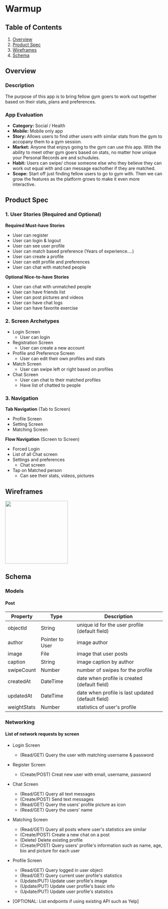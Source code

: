# Warmup

## Table of Contents
1. [Overview](#Overview)
1. [Product Spec](#Product-Spec)
1. [Wireframes](#Wireframes)
2. [Schema](#Schema)

## Overview
### Description
The purpose of this app is to bring fellow gym goers to work out together based on their stats, plans and preferences.

### App Evaluation
- **Category:** Social / Health
- **Mobile:**  Mobile only app
- **Story:** Allows users to find other users with similar stats from the gym to accopany them to a gym session.
- **Market:** Anyone that enjoys going to the gym can use this app. With the ability to meet other gym goers based on stats, no matter how unique your Personal Records are and schudules.
- **Habit:** Users can swipe/ chose someone else who they believe they can work out equal with and can message eachother if they are matched.
- **Scope:** Start off just finding fellow users to go to gym with. Then we can grow the features as the platform grows to make it even more interactive.

## Product Spec

### 1. User Stories (Required and Optional)

**Required Must-have Stories**

* User can register 
* User can login & logout
* User can see user profile 
* User can match based preference (Years of experience....)
* User can create a profile 
* User can edit profile and preferences
* User can chat with matched people 

**Optional Nice-to-have Stories**

* User can chat with unmatched people 
* User can have friends list
* User can post pictures and videos
* User can have chat logs
* User can have favorite exercise

### 2. Screen Archetypes

* Login Screen
   * User can login
* Registration Screen
   * User can create a new account
* Profile and Preference Screen
   * User can edit their own profiles and stats
* Match Screen
   * User can swipe left or right based on profiles
* Chat Screen
   * User can chat to their matched profiles
   * Have list of chatted to people

### 3. Navigation

**Tab Navigation** (Tab to Screen)

* Profile Screen
* Setting Screen
* Matching Screen

**Flow Navigation** (Screen to Screen)

* Forced Login
* List of all Chat screen
* Settings and preferences
   * Chat screen
* Tap on Matched person
   * Can see their stats, videos, pictures



## Wireframes

<img src="https://i.imgur.com/rGaxHfL.png" height=200>


## Schema 
### Models
#### Post

| Property      | Type     | Description |
   | ------------- | -------- | ------------|
   | objectId      | String   | unique id for the user profile (default field) |
   | author        | Pointer to User| image author |
   | image         | File     | image that user posts |
   | caption       | String   | image caption by author |
   | swipeCount   | Number   | number of swipes for the profile |
   | createdAt     | DateTime | date when profile is created (default field) |
   | updatedAt     | DateTime | date when profile is last updated (default field) |
   | weightStats     | Number | statistics of user's profile |

### Networking
#### List of network requests by screen
   - Login Screen
      - (Read/GET) Query the user with matching username & password
   - Register Screen
      - (Create/POST) Creat new user with email, username, password
   - Chat Screen
      - (Read/GET) Query all text messages
      - (Create/POST) Send text messages
      - (Read/GET) Query the users' profile picture as icon
      - (Read/GET) Query the users' name
   - Matching Screen
      - (Read/GET) Query all posts where user's statistics are similar
      - (Create/POST) Create a new chat on a post
      - (Delete) Delete existing profile
      - (Create/POST) Query users' profile's information such as name, age, bio and picture for each user
   - Profile Screen
      - (Read/GET) Query logged in user object
      - (Read/GET) Query current user profile's statistics
      - (Update/PUT) Update user profile's image
      - (Update/PUT) Update user profile's basic info
      - (Update/PUT) Update user profile's statistics

- [OPTIONAL: List endpoints if using existing API such as Yelp]
